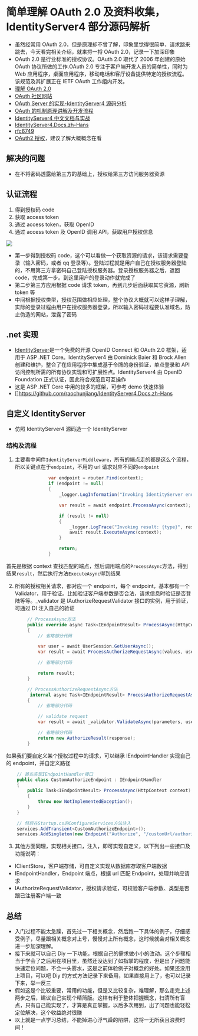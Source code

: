 # 简单理解 OAuth 2.0 及资料收集，IdentityServer4 部分源码解析

- 虽然经常用 OAuth 2.0，但是原理却不曾了解，印象里觉得很简单，请求跳来跳去，今天看完相关介绍，就来捋一捋 OAuth 2.0，记录一下加深印象
- OAuth 2.0 是行业标准的授权协议。OAuth 2.0 取代了 2006 年创建的原始 OAuth 协议所做的工作.OAuth 2.0 专注于客户端开发人员的简单性，同时为 Web 应用程序，桌面应用程序，移动电话和客厅设备提供特定的授权流程。该规范及其扩展正在 IETF OAuth 工作组内开发。
- [理解 OAuth 2.0](http://www.ruanyifeng.com/blog/2014/05/oauth_2_0.html)
- [OAuth 社区网站](https://oauth.net)
- [OAuth Server 的实现-IdentityServer4 源码分析](https://www.cnblogs.com/jackcao/p/10031828.html)
- [OAuth 的机制原理讲解及开发流程](https://kb.cnblogs.com/page/189153/)
- [IdentityServer4 中文文档与实战](http://www.cnblogs.com/stulzq/p/8119928.html)
- [IdentityServer4.Docs.zh-Hans](https://github.com/raochunjiang/IdentityServer4.Docs.zh-Hans)
- [rfc6749](https://tools.ietf.org/html/rfc6749)
- [OAuth2 授权](http://www.cnblogs.com/linianhui/p/oauth2-authorization.html)，建议了解大概概念在看

## 解决的问题

- 在不将密码透露给第三方的基础上，授权给第三方访问服务器资源

## 认证流程

1. 得到授权码 code
2. 获取 access token
3. 通过 access token，获取 OpenID
4. 通过 access token 及 OpenID 调用 API，获取用户授权信息

![ ](http://blog.unvs.cn/upload/oauth2.0_developer_pic.jpg)

- 第一步得到授权码 code，这个可以看做一个获取资源的请求，该请求需要登录（输入密码，或者 qq 登录等）。登陆过程就是用户自己在授权服务器登陆的，不用第三方拿密码自己登陆授权服务器。登录授权服务器之后，返回 code，完成第一步。到这里用户的登录动作就完成了
- 第二步第三方应用根据 code 请求 token，再到几步后面获取其它资源，刷新 token 等
- 中间根据授权类型，授权范围做相应处理，整个协议大概就可以这样子理解，实际的登录过程由用户在授权服务器登录，所以输入密码过程要认准域名，防止伪造的网站，泄露了密码

## .net 实现

- [IdentityServer](https://github.com/IdentityServer/IdentityServer4)是一个免费的开源 OpenID Connect 和 OAuth 2.0 框架，适用于 ASP .NET Core。IdentityServer4 由 Dominick Baier 和 Brock Allen 创建和维护，整合了在应用程序中集成基于令牌的身份验证，单点登录和 API 访问控制所需的所有协议实现和可扩展性点。IdentityServer4 由 OpenID Foundation 正式认证，因此符合规范且可互操作
- 这是 ASP .NET Core 中用的较多的框架，可参考 demo 快速体验
- []https://github.com/raochunjiang/IdentityServer4.Docs.zh-Hans

## 自定义 IdentityServer

- 仿照 IdentityServer4 源码造一个 IdentityServer

### 结构及流程

1. 主要看中间件`IdentityServerMiddleware`，所有的端点走的都是这么个流程，所以关键点在于`endpoint`，不用的 url 请求对应不同的`endpoint`

```csharp
                var endpoint = router.Find(context);
                if (endpoint != null)
                {
                    _logger.LogInformation("Invoking IdentityServer endpoint: {endpointType} for {url}", endpoint.GetType().FullName, context.Request.Path.ToString());

                    var result = await endpoint.ProcessAsync(context);

                    if (result != null)
                    {
                        _logger.LogTrace("Invoking result: {type}", result.GetType().FullName);
                        await result.ExecuteAsync(context);
                    }

                    return;
                }
```

首先是根据 context 查找匹配的端点，然后调用端点的`ProcessAsync`方法，得到结果`result`，然后执行方法`ExecuteAsync`得到结果

2. 所有的授权相关请求，都对应一个 endpoint，每个 endpoint，基本都有一个 Validator，用于验证。比如验证客户端参数是否合法，请求信息时验证是否登陆等等。\_validator 是 IAuthorizeRequestValidator 接口的实例，用于验证，可通过 DI 注入自己的验证

```csharp
        // ProcessAsync方法
        public override async Task<IEndpointResult> ProcessAsync(HttpContext context)
        {
            // 省略部分代码

            var user = await UserSession.GetUserAsync();
            var result = await ProcessAuthorizeRequestAsync(values, user, null);

            // 省略部分代码

            return result;
        }

        // ProcessAuthorizeRequestAsync方法
         internal async Task<IEndpointResult> ProcessAuthorizeRequestAsync(NameValueCollection parameters, ClaimsPrincipal user, ConsentResponse consent)
        {
            // 省略部分代码

            // validate request
            var result = await _validator.ValidateAsync(parameters, user);

            // 省略部分代码
            return new AuthorizeResult(response);
        }
```

如果我们要自定义某个授权过程中的请求，可以继承 IEndpointHandler 实现自己的 endpoint，并自定义路径

```csharp
    // 首先实现IEndpointHandler接口
    public class CustomAuthorizeEndpoint : IEndpointHandler
    {
        public Task<IEndpointResult> ProcessAsync(HttpContext context)
        {
            throw new NotImplementedException();
        }
    }

    // 然后在Startup.cs的ConfigureServices方法注入
    services.AddTransient<CustomAuthorizeEndpoint>();
    services.AddSingleton(new Endpoint("Authorize", "/customUrl/authorize", typeof(CustomAuthorizeEndpoint)));
```

3. 其他方面同理，实现相关接口，注入，即可实现自定义，以下列出一些接口及功能说明：

- IClientStore，客户端存储，可自定义实现从数据库存取客户端数据
- IEndpointHandler，Endpoint 端点，根据 url 匹配 Endpoint，处理并响应请求
- IAuthorizeRequestValidator，授权请求验证，可校验客户端参数、类型是否跟已注册客户端一致

## 总结

- 入门过程不能太急躁，首先过一下相关概念，然后跑一下具体的例子，仔细感受例子，尽量跟相关概念对上号，慢慢对上所有概念，这时候就会对相关概念进一步加深理解。
- 接下来就可以自己 Diy 一下功能，根据自己的需求做小小的改动。这个步骤相当于学会了之后用在项目里，虽然还没达到了如指掌的程度，但是出了问题能快速定位问题，不会一头雾水，这是之前体验例子对概念的好处。如果还没用上项目，可以吧 Diy 的方式方法记录下来备用，如果直接用上了，也可以记录下来，举一反三
- 假如这是个比较重要，常用的功能，但是又比较复杂，难理解，那么走完上述两步之后，建议自己实现个精简版。这样有利于整体把握概念，扫清所有盲点，只有自己能实现了，才算是真正掌握，以后多次用到，出了问题也能轻松定位解决，这个收益绝对很赚
- 以上就是一点学习总结，不能掉进心浮气躁的陷阱，这将一无所获且浪费时间！
